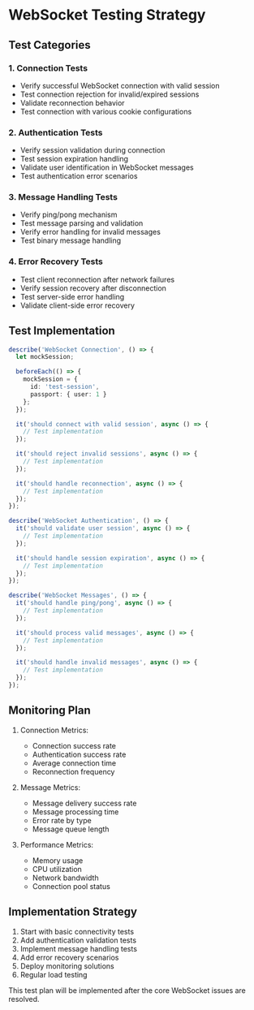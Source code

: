 # WebSocket Testing Strategy

## Test Categories

### 1. Connection Tests
- Verify successful WebSocket connection with valid session
- Test connection rejection for invalid/expired sessions  
- Validate reconnection behavior
- Test connection with various cookie configurations

### 2. Authentication Tests  
- Verify session validation during connection
- Test session expiration handling
- Validate user identification in WebSocket messages
- Test authentication error scenarios

### 3. Message Handling Tests
- Verify ping/pong mechanism
- Test message parsing and validation
- Verify error handling for invalid messages
- Test binary message handling

### 4. Error Recovery Tests
- Test client reconnection after network failures
- Verify session recovery after disconnection
- Test server-side error handling
- Validate client-side error recovery

## Test Implementation

```typescript
describe('WebSocket Connection', () => {
  let mockSession;

  beforeEach(() => {
    mockSession = {
      id: 'test-session',
      passport: { user: 1 }
    };
  });

  it('should connect with valid session', async () => {
    // Test implementation
  });

  it('should reject invalid sessions', async () => {
    // Test implementation
  });

  it('should handle reconnection', async () => {
    // Test implementation
  });
});

describe('WebSocket Authentication', () => {
  it('should validate user session', async () => {
    // Test implementation
  });

  it('should handle session expiration', async () => {
    // Test implementation
  });
});

describe('WebSocket Messages', () => {
  it('should handle ping/pong', async () => {
    // Test implementation
  });

  it('should process valid messages', async () => {
    // Test implementation
  });

  it('should handle invalid messages', async () => {
    // Test implementation
  });
});
```

## Monitoring Plan

1. Connection Metrics:
   - Connection success rate
   - Authentication success rate
   - Average connection time
   - Reconnection frequency

2. Message Metrics:
   - Message delivery success rate
   - Message processing time
   - Error rate by type
   - Message queue length

3. Performance Metrics:
   - Memory usage
   - CPU utilization
   - Network bandwidth
   - Connection pool status

## Implementation Strategy

1. Start with basic connectivity tests
2. Add authentication validation tests
3. Implement message handling tests
4. Add error recovery scenarios
5. Deploy monitoring solutions
6. Regular load testing

This test plan will be implemented after the core WebSocket issues are resolved.